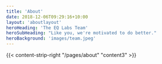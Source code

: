 ```yaml
---
title: 'About'
date: 2018-12-06T09:29:16+10:00
layout: 'aboutlayout'
heroHeading: 'The EQ Labs Team'
heroSubHeading: "Like you, we're motivated to do better."
heroBackground: 'images/team.jpeg'
---
```


<div>
{{< content-strip-right "/pages/about" "content3" >}}
</div>
